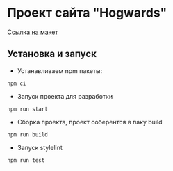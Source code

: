 # Проект сайта "Hogwards"
[Ссылка на макет](https://www.figma.com/file/xbtaEXIcmLa0SkPxdqvpdj/Untitled?node-id=30%3A245&t=CWpCzzGL35VH6GDH-1)

## Установка и запуск

- Устанавливаем npm пакеты:

```npm ci```

- Запуск проекта для разработки

```npm run start```

- Сборка проекта, проект соберентся в паку build

```npm run build```

- Запуск stylelint

```npm run test```
